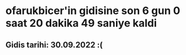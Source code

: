 # ofarukbicer'in gidisine son 6 gun 0 saat 20 dakika 49 saniye kaldi

## Gidis tarihi: 30.09.2022 :(